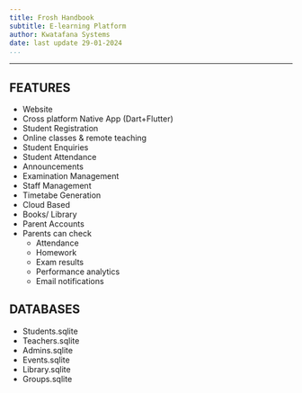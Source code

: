 ```yaml
---
title: Frosh Handbook
subtitle: E-learning Platform
author: Kwatafana Systems
date: last update 29-01-2024
...
```

---

## FEATURES

- Website
- Cross platform Native App (Dart+Flutter)
- Student Registration
- Online classes & remote teaching
- Student Enquiries
- Student Attendance
- Announcements
- Examination Management
- Staff Management
- Timetabe Generation
- Cloud Based
- Books/ Library
- Parent Accounts
- Parents can check
  - Attendance
  - Homework
  - Exam results
  - Performance analytics
  - Email notifications

## DATABASES

- Students.sqlite
- Teachers.sqlite
- Admins.sqlite
- Events.sqlite
- Library.sqlite
- Groups.sqlite
